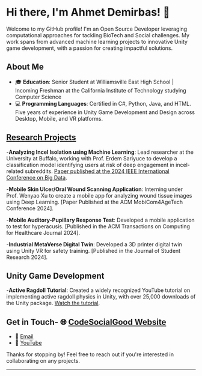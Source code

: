 # Hi there, I'm Ahmet Demirbas! 👋

Welcome to my GitHub profile! I'm an Open Source Developer leveraging computational approaches for tackling BioTech and Social challenges. My work spans from advanced machine learning projects to innovative Unity game development, with a passion for creating impactful solutions.

## About Me
- 🎓 **Education**: Senior Student at Williamsville East High School | Incoming Freshman at the California Institute of Technology studying Computer Science
- 💻 **Programming Languages**: Certified in C#, Python, Java, and HTML. Five years of experience in Unity Game Development and Design across Desktop, Mobile, and VR platforms.

## [Research Projects](https://scholar.google.com/citations?hl=en&user=_0Ih0gkAAAAJ)
-**Analyzing Incel Isolation using Machine Learning**: Lead researcher at the University at Buffalo, working with Prof. Erdem Sariyuce to develop a classification model identifying users at risk of deep engagement in incel-related subreddits. [Paper published at the 2024 IEEE International Conference on Big Data](https://github.com/ahmetdemirbas-git/RedditIncelAnalysis).
  
-**Mobile Skin Ulcer/Oral Wound Scanning Application**: Interning under Prof. Wenyao Xu to create a mobile app for analyzing wound tissue images using Deep Learning. [Paper Published at the ACM MobiCom4AgeTech Conference 2024].

-**Mobile Auditory-Pupillary Response Test**: Developed a mobile application to test for hyperacusis. [Published in the ACM Transactions on Computing for Healthcare Journal 2024].

-**Industrial MetaVerse Digital Twin**: Developed a 3D printer digital twin using Unity VR for safety training. [Published in the Journal of Student Research 2024].

## Unity Game Development
-**Active Ragdoll Tutorial**: Created a widely recognized YouTube tutorial on implementing active ragdoll physics in Unity, with over 25,000 downloads of the Unity package. [Watch the tutorial](https://www.youtube.com/watch?v=FHOuyn53xUk&ab_channel=AhmetDemirbas).

## Get in Touch- 🌐 [CodeSocialGood Website](https://www.codesocialgood.org/)
- 📧 [Email](mailto:ahmetdemirbas@gmail.com)
- 🎥 [YouTube](https://www.youtube.com/channel/ahmet)

Thanks for stopping by! Feel free to reach out if you're interested in collaborating on any projects.

---

